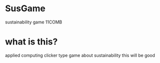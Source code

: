 # SusGame
sustainability game 11COMB

# what is this?
applied computing clicker type game about sustainability
this will be good

